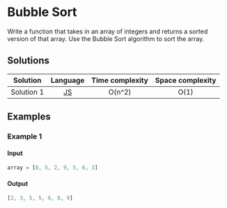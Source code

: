 # Bubble Sort

Write a function that takes in an array of integers and returns a sorted version
of that array. Use the Bubble Sort algorithm to sort the array.

## Solutions

| Solution   | Language                   | Time complexity | Space complexity |
|:----------:|:--------------------------:|:---------------:|:----------------:|
| Solution 1 | [JS][JS-1]                 | O(n^2)          | O(1)             |

## Examples

### Example 1

#### Input

```javascript
array = [8, 5, 2, 9, 5, 6, 3]
```

#### Output

```javascript
[2, 3, 5, 5, 6, 8, 9]
```

[JS-1]: ../solutions/js/006-BubbleSort/solution-1.js